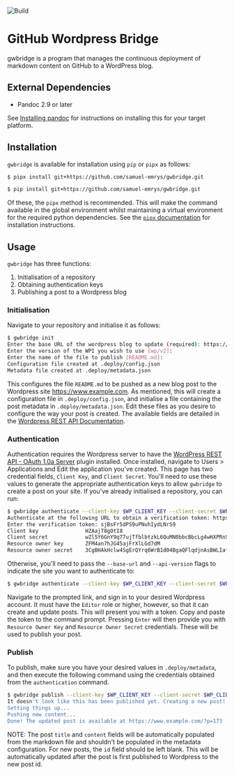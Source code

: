 ![Build](https://github.com/samuel-emrys/gwbridge/workflows/Build/badge.svg)

# GitHub Wordpress Bridge

gwbridge is a program that manages the continuous deployment of markdown content on GitHub to a WordPress blog.

## External Dependencies

- Pandoc 2.9 or later

See [Installing pandoc](https://pandoc.org/installing.html) for instructions on installing this for your target platform.

## Installation

`gwbridge` is available for installation using `pip` or `pipx` as follows:

```bash
$ pipx install git+https://github.com/samuel-emrys/gwbridge.git
```

```bash
$ pip install git+https://github.com/samuel-emrys/gwbridge.git
```

Of these, the `pipx` method is recommended. This will make the command available in the global environment whilst maintaining a virtual environment for the required python dependencies. See the [`pipx` documentation](https://github.com/pipxproject/pipx) for installation instructions.

## Usage

`gwbridge` has three functions:
1. Initialisation of a repository
2. Obtaining authentication keys
3. Publishing a post to a Wordpress blog

### Initialisation

Navigate to your repository and initialise it as follows:

```bash
$ gwbridge init
Enter the base URL of the wordpress blog to update (required): https://www.example.com/wp-json
Enter the version of the WPI you wish to use [wp/v2]:
Enter the name of the file to publish [README.md]:
Configuration file created at .deploy/config.json
Metadata file created at .deploy/metadata.json
```

This configures the file `README.md` to be pushed as a new blog post to the Wordpress site https://www.example.com. As mentioned, this will create a configuration file in `.deploy/config.json`, and initialise a file containing the post metadata in `.deploy/metadata.json`. Edit these files as you desire to configure the way your post is created. The available fields are detailed in the [Wordpress REST API Documentation](https://developer.wordpress.org/rest-api/reference/posts/).

### Authentication

Authentication requires the Wordpress server to have the [WordPress REST API - OAuth 1.0a Server](https://wordpress.org/plugins/rest-api-oauth1/) plugin installed. Once installed, navigate to Users > Applications and Edit the application you've created. This page has two credential fields, `Client Key`, and `Client Secret`. You'll need to use these values to generate the appropriate authentication keys to allow `gwbridge` to create a post on your site. If you've already initialised a repository, you can run:

```bash
$ gwbridge authenticate --client-key $WP_CLIENT_KEY --client-secret $WP_CLIENT_SECRET
Authenticate at the following URL to obtain a verification token: https://www.example.com/oauth1/authorize?oauth_token=j53H324FIjuBNvZJSYA5zLdR
Enter the verification token: sjBsFr5dPS9uPNuhIydLNrS9
Client key               HZAajT8gOtI8
Client secret            wZl5Y6GnY9q77ujTfblbtzkL6QuMN0bbcBbcLg4wHXPRnSgK
Resource owner key       ZFM4an7hJG45ajFrXlLGd7dM
Resource owner secret    3CgBHAkHclw4SgErQYrq6WrB1d04BgaQFlqdjnAsBWLIafOI
```

Otherwise, you'll need to pass the `--base-url` and `--api-version` flags to indicate the site you want to authenticate to:

```bash
$ gwbridge authenticate --client-key $WP_CLIENT_KEY --client-secret $WP_CLIENT_SECRET --base-url https://www.example.com/wp-json --api-version wp/v2
```

Navigate to the prompted link, and sign in to your desired Wordpress account. It must have the `Editor` role or higher, however, so that it can create and update posts. This will present you with a token. Copy and paste the token to the command prompt. Pressing `Enter` will then provide you with `Resource Owner Key` and `Resource Owner Secret` credentials. These will be used to publish your post.

### Publish

To publish, make sure you have your desired values in `.deploy/metadata`, and then execute the following command using the credentials obtained from the `authentication` command.

```bash
$ gwbridge publish --client-key $WP_CLIENT_KEY --client-secret $WP_CLIENT_SECRET --resource-owner-key $WP_RESOURCE_OWNER_KEY --resource-owner-secret $WP_RESOURCE_OWNER_SECRET
It doesn't look like this has been published yet. Creating a new post!
Setting things up...
Pushing new content...
Done! The updated post is available at https://www.example.com/?p=173
```

NOTE: The post `title` and `content` fields will be automatically populated from the markdown file and shouldn't be populated in the metadata configuration. For new posts, the `id` field should be left blank. This will be automatically updated after the post is first published to Wordpress to the new post id.
